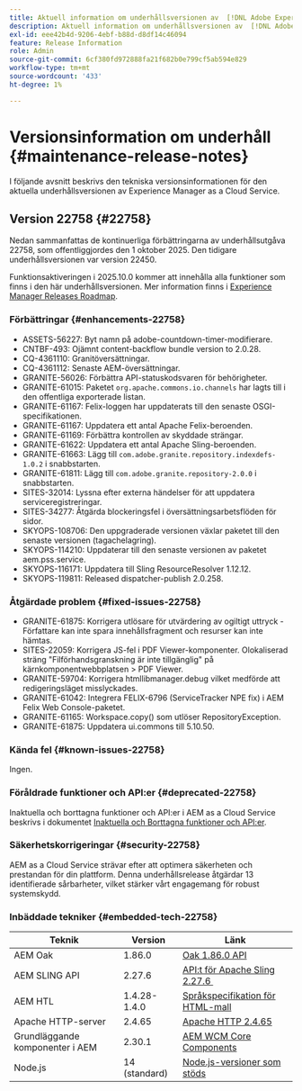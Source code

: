 ```yaml
---
title: Aktuell information om underhållsversionen av  [!DNL Adobe Experience Manager] as a Cloud Service.
description: Aktuell information om underhållsversionen av  [!DNL Adobe Experience Manager] as a Cloud Service.
exl-id: eee42b4d-9206-4ebf-b88d-d8df14c46094
feature: Release Information
role: Admin
source-git-commit: 6cf380fd972888fa21f682b0e799cf5ab594e829
workflow-type: tm+mt
source-wordcount: '433'
ht-degree: 1%

---
```



# Versionsinformation om underhåll {#maintenance-release-notes}

I följande avsnitt beskrivs den tekniska versionsinformationen för den aktuella underhållsversionen av Experience Manager as a Cloud Service.

## Version 22758 {#22758}

Nedan sammanfattas de kontinuerliga förbättringarna av underhållsutgåva 22758, som offentliggjordes den 1 oktober 2025. Den tidigare underhållsversionen var version 22450.

Funktionsaktiveringen i 2025.10.0 kommer att innehålla alla funktioner som finns i den här underhållsversionen. Mer information finns i [Experience Manager Releases Roadmap](https://experienceleague.adobe.com/sv/docs/experience-manager-release-information/aem-release-updates/update-releases-roadmap).

### Förbättringar {#enhancements-22758}

* ASSETS-56227: Byt namn på adobe-countdown-timer-modifierare.
* CNTBF-493: Ojämnt content-backflow bundle version to 2.0.28.
* CQ-4361110: Granitöversättningar.
* CQ-4361112: Senaste AEM-översättningar.
* GRANITE-56026: Förbättra API-statuskodsvaren för behörigheter.
* GRANITE-61015: Paketet `org.apache.commons.io.channels` har lagts till i den offentliga exporterade listan.
* GRANITE-61167: Felix-loggen har uppdaterats till den senaste OSGI-specifikationen.
* GRANITE-61167: Uppdatera ett antal Apache Felix-beroenden.
* GRANITE-61169: Förbättra kontrollen av skyddade strängar.
* GRANITE-61622: Uppdatera ett antal Apache Sling-beroenden.
* GRANITE-61663: Lägg till `com.adobe.granite.repository.indexdefs-1.0.2` i snabbstarten.
* GRANITE-61811: Lägg till `com.adobe.granite.repository-2.0.0` i snabbstarten.
* SITES-32014: Lyssna efter externa händelser för att uppdatera serviceregistreringar.
* SITES-34277: Åtgärda blockeringsfel i översättningsarbetsflöden för sidor.
* SKYOPS-108706: Den uppgraderade versionen växlar paketet till den senaste versionen (tagachelagring).
* SKYOPS-114210: Uppdaterar till den senaste versionen av paketet aem.pss.service.
* SKYOPS-116171: Uppdatera till Sling ResourceResolver 1.12.12.
* SKYOPS-119811: Released dispatcher-publish 2.0.258.

### Åtgärdade problem {#fixed-issues-22758}

* GRANITE-61875: Korrigera utlösare för utvärdering av ogiltigt uttryck - Författare kan inte spara innehållsfragment och resurser kan inte hämtas.
* SITES-22059: Korrigera JS-fel i PDF Viewer-komponenter. Olokaliserad sträng &quot;Filförhandsgranskning är inte tillgänglig&quot; på kärnkomponentwebbplatsen > PDF Viewer.
* GRANITE-59704: Korrigera htmllibmanager.debug vilket medförde att redigeringsläget misslyckades.
* GRANITE-61042: Integrera FELIX-6796 (ServiceTracker NPE fix) i AEM Felix Web Console-paketet.
* GRANITE-61165: Workspace.copy() som utlöser RepositoryException.
* GRANITE-61875: Uppdatera ui.commons till 5.10.50.

### Kända fel {#known-issues-22758}

Ingen.

### Föråldrade funktioner och API:er {#deprecated-22758}

Inaktuella och borttagna funktioner och API:er i AEM as a Cloud Service beskrivs i dokumentet [Inaktuella och Borttagna funktioner och API:er](/help/release-notes/deprecated-removed-features.md).

### Säkerhetskorrigeringar {#security-22758}

AEM as a Cloud Service strävar efter att optimera säkerheten och prestandan för din plattform. Denna underhållsrelease åtgärdar 13 identifierade sårbarheter, vilket stärker vårt engagemang för robust systemskydd.

### Inbäddade tekniker {#embedded-tech-22758}

| Teknik | Version | Länk |
|---|---|---|
| AEM Oak | 1.86.0 | [Oak 1.86.0 API](https://www.javadoc.io/doc/org.apache.jackrabbit/oak-api/1.86/index.html) |
| AEM SLING API | 2.27.6 | [API:t för Apache Sling 2.27.6 &#x200B;](https://www.javadoc.io/doc/org.apache.sling/org.apache.sling.api/latest/index.html) |
| AEM HTL | 1.4.28-1.4.0 | [Språkspecifikation för HTML-mall](https://github.com/adobe/htl-spec) |
| Apache HTTP-server | 2.4.65 | [Apache HTTP 2.4.65](https://apache.googlesource.com/httpd/+/refs/tags/2.4.65/CHANGES) |
| Grundläggande komponenter i AEM | 2.30.1 | [AEM WCM Core Components](https://github.com/adobe/aem-core-wcm-components) |
| Node.js | 14 (standard) | [Node.js-versioner som stöds](https://experienceleague.adobe.com/sv/docs/experience-manager-cloud-service/content/implementing/developing/developing-with-front-end-pipelines#node-versions) |
